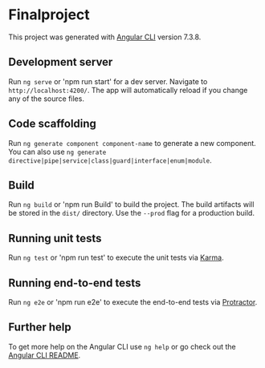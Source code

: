 # Finalproject

This project was generated with [Angular CLI](https://github.com/angular/angular-cli) version 7.3.8.

## Development server

Run `ng serve` or 'npm run start' for a dev server. Navigate to `http://localhost:4200/`. The app will automatically reload if you change any of the source files.

## Code scaffolding

Run `ng generate component component-name` to generate a new component. You can also use `ng generate directive|pipe|service|class|guard|interface|enum|module`.

## Build

Run `ng build` or 'npm run Build' to build the project. The build artifacts will be stored in the `dist/` directory. Use the `--prod` flag for a production build.

## Running unit tests

Run `ng test` or 'npm run test' to execute the unit tests via [Karma](https://karma-runner.github.io).

## Running end-to-end tests

Run `ng e2e` or 'npm run e2e' to execute the end-to-end tests via [Protractor](http://www.protractortest.org/).

## Further help

To get more help on the Angular CLI use `ng help` or go check out the [Angular CLI README](https://github.com/angular/angular-cli/blob/master/README.md).
